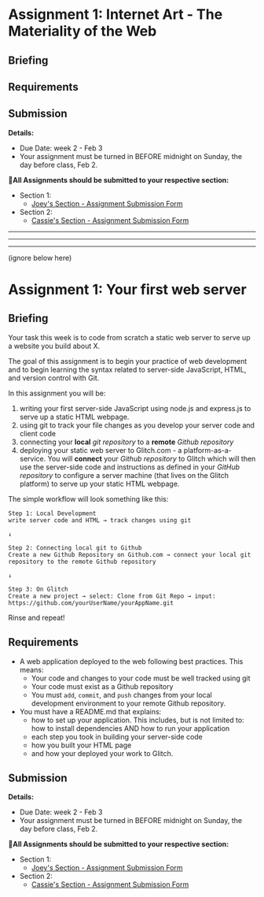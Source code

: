# Assignment 1: Internet Art - The Materiality of the Web

## Briefing

## Requirements

## Submission

**Details:**
* Due Date: week 2 - Feb 3
* Your assignment must be turned in BEFORE midnight on Sunday, the day before class, Feb 2.

**📨All Assignments should be submitted to your respective section:**
* Section 1:
  * [Joey's Section - Assignment Submission Form](https://forms.gle/GkLsRM581kfyHg6W6)
* Section 2:
  * [Cassie's Section - Assignment Submission Form](https://forms.gle/pzxHjZtq1iP5WAyv9)


***
***
***

(ignore below here)

# Assignment 1: Your first web server

## Briefing

Your task this week is to code from scratch a static web server to serve up a website you build about X. 

The goal of this assignment is to begin your practice of web development and to begin learning the syntax related to server-side JavaScript, HTML, and version control with Git.


In this assignment you will be:
1. writing your first server-side JavaScript using node.js and express.js to serve up a static HTML webpage.
2. using git to track your file changes as you develop your server code and client code
3. connecting your **local** *git repository* to a **remote** *Github repository*
4. deploying your static web server to Glitch.com - a platform-as-a-service. You will **connect** your *Github repository* to Glitch which will then use the server-side code and instructions as defined in your *GitHub repository* to configure a server machine (that lives on the Glitch platform) to serve up your static HTML webpage.

The simple workflow will look something like this:

```
Step 1: Local Development
write server code and HTML → track changes using git 

↓

Step 2: Connecting local git to Github
Create a new Github Repository on Github.com → connect your local git repository to the remote Github repository

↓

Step 3: On Glitch
Create a new project → select: Clone from Git Repo → input: https://github.com/yourUserName/yourAppName.git
```

Rinse and repeat!


## Requirements
* A web application deployed to the web following best practices. This means:
  * Your code and changes to your code must be well tracked using git
  * Your code must exist as a Github repository
  * You must `add`, `commit`, and `push` changes from your local development environment to your remote Github repository.
* You must have a README.md that explains:
  * how to set up your application. This includes, but is not limited to: how to install dependencies AND how to run your application
  * each step you took in building your server-side code
  * how you built your HTML page
  * and how your deployed your work to Glitch.


## Submission

**Details:**
* Due Date: week 2 - Feb 3
* Your assignment must be turned in BEFORE midnight on Sunday, the day before class, Feb 2.

**📨All Assignments should be submitted to your respective section:**
* Section 1:
  * [Joey's Section - Assignment Submission Form](https://forms.gle/GkLsRM581kfyHg6W6)
* Section 2:
  * [Cassie's Section - Assignment Submission Form](https://forms.gle/pzxHjZtq1iP5WAyv9)

<!-- 
Notes:
* Part 0: Setup your development environment
  * Git/Github
  * Command-line tools
  * Install node.js
* Part 1: Create a simple webpage using HTML. It could be a point and click game, a quiz, a choose-your-own-adventure story, fiction, poetry, or art. 
* Part 2: Create a Node.js HTTP server to serve your file(s).
* Part 3: Push your project to a repository on GitHub
* Part 4: Deploy to Glitch by importing from GitHub 
* -->